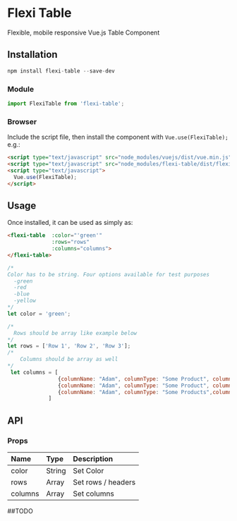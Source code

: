 # Flexi Table

Flexible, mobile responsive Vue.js Table Component

## Installation

```js
npm install flexi-table --save-dev
```

### Module

```js
import FlexiTable from 'flexi-table';
```

### Browser

Include the script file, then install the component with `Vue.use(FlexiTable);` e.g.:

```html
<script type="text/javascript" src="node_modules/vuejs/dist/vue.min.js"></script>
<script type="text/javascript" src="node_modules/flexi-table/dist/flexi-table.min.js"></script>
<script type="text/javascript">
  Vue.use(FlexiTable);
</script>
```

## Usage

Once installed, it can be used as simply as:

```html
<flexi-table  :color="'green'"
              :rows="rows"
              :columns="columns">
</flexi-table>
```

```javascript
/*
Color has to be string. Four options available for test purposes
  -green
  -red 
  -blue
  -yellow
*/
let color = 'green';

/*
  Rows should be array like example below
*/
let rows = ['Row 1', 'Row 2', 'Row 3'];
/*
    Columns should be array as well
*/
 let columns = [
                {columnName: "Adam", columnType: "Some Product", columnSize: "XXL"},
                {columnName: "Adam", columnType: "Some Product", columnSize: "XXL"},
                {columnName: "Adam", columnType: "Some Products",columnSize: "M"},
             ] 
```

## API

### Props

| Name        | Type        | Description                                                             |
| :-----      | :-------    | :----------------------------------------------- 
| color       | String      | Set Color
| rows        | Array       | Set rows / headers                            |
| columns     | Array       | Set columns                                          |



##TODO